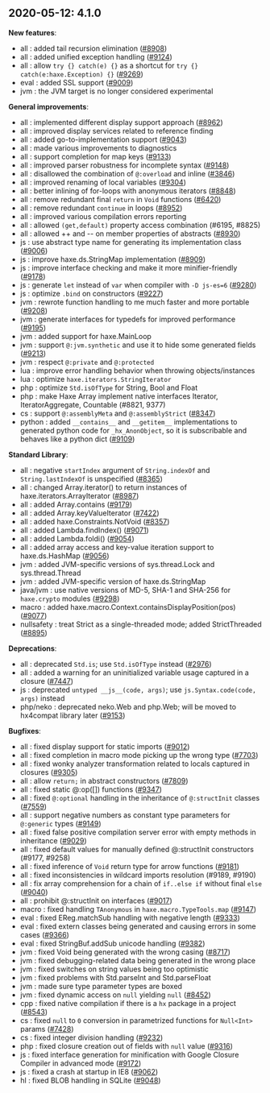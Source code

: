 
## 2020-05-12: 4.1.0

__New features__:

* all : added tail recursion elimination ([#8908](https://github.com/HaxeFoundation/haxe/issues/8908))
* all : added unified exception handling ([#9124](https://github.com/HaxeFoundation/haxe/issues/9124))
* all : allow `try {} catch(e) {}` as a shortcut for `try {} catch(e:haxe.Exception) {}` ([#9269](https://github.com/HaxeFoundation/haxe/issues/9269))
* eval : added SSL support ([#9009](https://github.com/HaxeFoundation/haxe/issues/9009))
* jvm : the JVM target is no longer considered experimental

__General improvements__:

* all : implemented different display support approach ([#8962](https://github.com/HaxeFoundation/haxe/issues/8962))
* all : improved display services related to reference finding
* all : added go-to-implementation support ([#9043](https://github.com/HaxeFoundation/haxe/issues/9043))
* all : made various improvements to diagnostics
* all : support completion for map keys ([#9133](https://github.com/HaxeFoundation/haxe/issues/9133))
* all : improved parser robustness for incomplete syntax ([#9148](https://github.com/HaxeFoundation/haxe/issues/9148))
* all : disallowed the combination of `@:overload` and inline ([#3846](https://github.com/HaxeFoundation/haxe/issues/3846))
* all : improved renaming of local variables ([#9304](https://github.com/HaxeFoundation/haxe/issues/9304))
* all : better inlining of for-loops with anonymous iterators ([#8848](https://github.com/HaxeFoundation/haxe/issues/8848))
* all : remove redundant final `return` in `Void` functions ([#6420](https://github.com/HaxeFoundation/haxe/issues/6420))
* all : remove redundant `continue` in loops ([#8952](https://github.com/HaxeFoundation/haxe/issues/8952))
* all : improved various compilation errors reporting
* all : allowed `(get,default)` property access combination (#6195, #8825)
* all : allowed ++ and -- on member properties of abstracts ([#8930](https://github.com/HaxeFoundation/haxe/issues/8930))
* js : use abstract type name for generating its implementation class ([#9006](https://github.com/HaxeFoundation/haxe/issues/9006))
* js : improve haxe.ds.StringMap implementation ([#8909](https://github.com/HaxeFoundation/haxe/issues/8909))
* js : improve interface checking and make it more minifier-friendly ([#9178](https://github.com/HaxeFoundation/haxe/issues/9178))
* js : generate `let` instead of `var` when compiler with `-D js-es=6` ([#9280](https://github.com/HaxeFoundation/haxe/issues/9280))
* js : optimize `.bind` on constructors ([#9227](https://github.com/HaxeFoundation/haxe/issues/9227))
* jvm : rewrote function handling to me much faster and more portable ([#9208](https://github.com/HaxeFoundation/haxe/issues/9208))
* jvm : generate interfaces for typedefs for improved performance ([#9195](https://github.com/HaxeFoundation/haxe/issues/9195))
* jvm : added support for haxe.MainLoop
* jvm : support `@:jvm.synthetic` and use it to hide some generated fields ([#9213](https://github.com/HaxeFoundation/haxe/issues/9213))
* jvm : respect `@:private` and `@:protected`
* lua : improve error handling behavior when throwing objects/instances
* lua : optimize `haxe.iterators.StringIterator`
* php : optimize `Std.isOfType` for String, Bool and Float
* php : make Haxe Array implement native interfaces Iterator, IteratorAggregate, Countable (#8821, 9377)
* cs : support `@:assemblyMeta` and `@:assemblyStrict` ([#8347](https://github.com/HaxeFoundation/haxe/issues/8347))
* python : added `__contains__` and `__getitem__` implementations to generated python code for `_hx_AnonObject`, so it is subscribable and behaves like a python dict ([#9109](https://github.com/HaxeFoundation/haxe/issues/9109))

__Standard Library__:

* all : negative `startIndex` argument of `String.indexOf` and `String.lastIndexOf` is unspecified ([#8365](https://github.com/HaxeFoundation/haxe/issues/8365))
* all : changed Array.iterator() to return instances of haxe.iterators.ArrayIterator ([#8987](https://github.com/HaxeFoundation/haxe/issues/8987))
* all : added Array.contains ([#9179](https://github.com/HaxeFoundation/haxe/issues/9179))
* all : added Array.keyValueIterator ([#7422](https://github.com/HaxeFoundation/haxe/issues/7422))
* all : added haxe.Constraints.NotVoid ([#8357](https://github.com/HaxeFoundation/haxe/issues/8357))
* all : added Lambda.findIndex() ([#9071](https://github.com/HaxeFoundation/haxe/issues/9071))
* all : added Lambda.foldi() ([#9054](https://github.com/HaxeFoundation/haxe/issues/9054))
* all : added array access and key-value iteration support to haxe.ds.HashMap ([#9056](https://github.com/HaxeFoundation/haxe/issues/9056))
* jvm : added JVM-specific versions of sys.thread.Lock and sys.thread.Thread
* jvm : added JVM-specific version of haxe.ds.StringMap
* java/jvm : use native versions of MD-5, SHA-1 and SHA-256 for `haxe.crypto` modules ([#9298](https://github.com/HaxeFoundation/haxe/issues/9298))
* macro : added haxe.macro.Context.containsDisplayPosition(pos) ([#9077](https://github.com/HaxeFoundation/haxe/issues/9077))
* nullsafety : treat Strict as a single-threaded mode; added StrictThreaded ([#8895](https://github.com/HaxeFoundation/haxe/issues/8895))

__Deprecations__:

* all : deprecated `Std.is`; use `Std.isOfType` instead ([#2976](https://github.com/HaxeFoundation/haxe/issues/2976))
* all : added a warning for an uninitialized variable usage captured in a closure ([#7447](https://github.com/HaxeFoundation/haxe/issues/7447))
* js : deprecated `untyped __js__(code, args)`; use `js.Syntax.code(code, args)` instead
* php/neko : deprecated neko.Web and php.Web; will be moved to hx4compat library later ([#9153](https://github.com/HaxeFoundation/haxe/issues/9153))

__Bugfixes__:

* all : fixed display support for static imports ([#9012](https://github.com/HaxeFoundation/haxe/issues/9012))
* all : fixed completion in macro mode picking up the wrong type ([#7703](https://github.com/HaxeFoundation/haxe/issues/7703))
* all : fixed wonky analyzer transformation related to locals captured in closures ([#9305](https://github.com/HaxeFoundation/haxe/issues/9305))
* all : allow `return;` in abstract constructors ([#7809](https://github.com/HaxeFoundation/haxe/issues/7809))
* all : fixed static @:op([]) functions ([#9347](https://github.com/HaxeFoundation/haxe/issues/9347))
* all : fixed `@:optional` handling in the inheritance of `@:structInit` classes ([#7559](https://github.com/HaxeFoundation/haxe/issues/7559))
* all : support negative numbers as constant type parameters for `@:generic` types ([#9149](https://github.com/HaxeFoundation/haxe/issues/9149))
* all : fixed false positive compilation server error with empty methods in inheritance ([#9029](https://github.com/HaxeFoundation/haxe/issues/9029))
* all : fixed default values for manually defined @:structInit constructors (#9177, #9258)
* all : fixed inference of `Void` return type for arrow functions ([#9181](https://github.com/HaxeFoundation/haxe/issues/9181))
* all : fixed inconsistencies in wildcard imports resolution (#9189, #9190)
* all : fix array comprehension for a chain of `if..else if` without final `else` ([#9040](https://github.com/HaxeFoundation/haxe/issues/9040))
* all : prohibit @:structInit on interfaces ([#9017](https://github.com/HaxeFoundation/haxe/issues/9017))
* macro : fixed handling `TAnonymous` in `haxe.macro.TypeTools.map` ([#9147](https://github.com/HaxeFoundation/haxe/issues/9147))
* eval : fixed EReg.matchSub handling with negative length ([#9333](https://github.com/HaxeFoundation/haxe/issues/9333))
* eval : fixed extern classes being generated and causing errors in some cases ([#9366](https://github.com/HaxeFoundation/haxe/issues/9366))
* eval : fixed StringBuf.addSub unicode handling ([#9382](https://github.com/HaxeFoundation/haxe/issues/9382))
* jvm : fixed Void being generated with the wrong casing ([#8717](https://github.com/HaxeFoundation/haxe/issues/8717))
* jvm : fixed debugging-related data being generated in the wrong place
* jvm : fixed switches on string values being too optimistic
* jvm : fixed problems with Std.parseInt and Std.parseFloat
* jvm : made sure type parameter types are boxed
* jvm : fixed dynamic access on `null` yielding `null` ([#8452](https://github.com/HaxeFoundation/haxe/issues/8452))
* cpp : fixed native compilation if there is a `hx` package in a project ([#8543](https://github.com/HaxeFoundation/haxe/issues/8543))
* cs : fixed `null` to `0` conversion in parametrized functions for `Null<Int>` params ([#7428](https://github.com/HaxeFoundation/haxe/issues/7428))
* cs : fixed integer division handling ([#9232](https://github.com/HaxeFoundation/haxe/issues/9232))
* php : fixed closure creation out of fields with `null` value ([#9316](https://github.com/HaxeFoundation/haxe/issues/9316))
* js : fixed interface generation for minification with Google Closure Compiler in advanced mode ([#9172](https://github.com/HaxeFoundation/haxe/issues/9172))
* js : fixed a crash at startup in IE8 ([#9062](https://github.com/HaxeFoundation/haxe/issues/9062))
* hl : fixed BLOB handling in SQLite ([#9048](https://github.com/HaxeFoundation/haxe/issues/9048))
